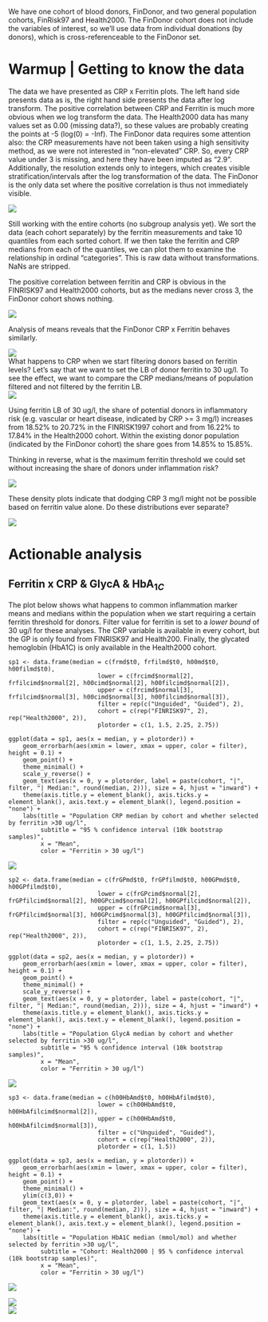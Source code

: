 We have one cohort of blood donors, FinDonor, and two general population
cohorts, FinRisk97 and Health2000. The FinDonor cohort does not include
the variables of interest, so we’ll use data from individual donations
(by donors), which is cross-referenceable to the FinDonor set.

# Warmup | Getting to know the data

The data we have presented as CRP x Ferritin plots. The left hand side
presents data as is, the right hand side presents the data after log
transform. The positive correlation between CRP and Ferritin is much
more obvious when we log transform the data. The Health2000 data has
many values set as 0.00 (missing data?), so these values are probably
creating the points at -5 (log(0) = -Inf). The FinDonor data requires
some attention also: the CRP measurements have not been taken using a
high sensitivity method, as we were not interested in “non-elevated”
CRP. So, every CRP value under 3 is missing, and here they have been
imputed as “2.9”. Additionally, the resolution extends only to integers,
which creates visible stratification/intervals after the log
transformation of the data. The FinDonor is the only data set where the
positive correlation is thus not immediately visible.

<img src="data_viewer_files/figure-markdown_strict/crp_ferr_all_nonlog-1.png" style="display: block; margin: auto;" />

Still working with the entire cohorts (no subgroup analysis yet). We
sort the data (each cohort separately) by the ferritin measurements and
take 10 quantiles from each sorted cohort. If we then take the ferritin
and CRP medians from each of the quantiles, we can plot them to examine
the relationship in ordinal “categories”. This is raw data without
transformations. NaNs are stripped.

The positive correlation between ferritin and CRP is obvious in the
FINRISK97 and Health2000 cohorts, but as the medians never cross 3, the
FinDonor cohort shows nothing.

<img src="data_viewer_files/figure-markdown_strict/plot_quantiles-1.png" style="display: block; margin: auto;" />

Analysis of means reveals that the FinDonor CRP x Ferritin behaves
similarly.

<img src="data_viewer_files/figure-markdown_strict/plot_mean_quantiles-1.png" style="display: block; margin: auto;" />
What happens to CRP when we start filtering donors based on ferritin
levels? Let’s say that we want to set the LB of donor ferritin to 30
ug/l. To see the effect, we want to compare the CRP medians/means of
population filtered and not filtered by the ferritin LB.

<img src="data_viewer_files/figure-markdown_strict/plot_LB_diff-1.png" style="display: block; margin: auto;" />

Using ferritin LB of 30 ug/l, the share of potential donors in
inflammatory risk (e.g. vascular or heart disease, indicated by CRP
&gt;= 3 mg/l) increases from 18.52% to 20.72% in the FINRISK1997 cohort
and from 16.22% to 17.84% in the Health2000 cohort. Within the existing
donor population (indicated by the FinDonor cohort) the share goes from
14.85% to 15.85%.

Thinking in reverse, what is the maximum ferritin threshold we could set
without increasing the share of donors under inflammation risk?

<img src="data_viewer_files/figure-markdown_strict/unnamed-chunk-1-1.png" style="display: block; margin: auto;" />

These density plots indicate that dodging CRP 3 mg/l might not be
possible based on ferritin value alone. Do these distributions ever
separate?

<img src="data_viewer_files/figure-markdown_strict/unnamed-chunk-2-1.png" style="display: block; margin: auto;" />

# Actionable analysis

## Ferritin x CRP & GlycA & HbA<sub>1*C*</sub>

The plot below shows what happens to common inflammation marker means
and medians within the population when we start requiring a certain
ferritin threshold for donors. Filter value for ferritin is set to a
*lower bound* of 30 ug/l for these analyses. The CRP variable is
available in every cohort, but the GP is only found from FINRISK97 and
Health200. Finally, the glycated hemoglobin (HbA1C) is only available in
the Health2000 cohort.

    sp1 <- data.frame(median = c(frmd$t0, frfilmd$t0, h00md$t0, h00filmd$t0),
                             lower = c(frcimd$normal[2], frfilcimd$normal[2], h00cimd$normal[2], h00filcimd$normal[2]),
                             upper = c(frcimd$normal[3], frfilcimd$normal[3], h00cimd$normal[3], h00filcimd$normal[3]),
                             filter = rep(c("Unguided", "Guided"), 2),
                             cohort = c(rep("FINRISK97", 2), rep("Health2000", 2)),
                             plotorder = c(1, 1.5, 2.25, 2.75))

    ggplot(data = sp1, aes(x = median, y = plotorder)) + 
        geom_errorbarh(aes(xmin = lower, xmax = upper, color = filter), height = 0.1) +
        geom_point() +
        theme_minimal() +
        scale_y_reverse() +
        geom_text(aes(x = 0, y = plotorder, label = paste(cohort, "|", filter, "| Median:", round(median, 2))), size = 4, hjust = "inward") +
        theme(axis.title.y = element_blank(), axis.ticks.y = element_blank(), axis.text.y = element_blank(), legend.position = "none") +
        labs(title = "Population CRP median by cohort and whether selected by ferritin >30 ug/l", 
             subtitle = "95 % confidence interval (10k bootstrap samples)",
             x = "Mean", 
             color = "Ferritin > 30 ug/l")

![](data_viewer_files/figure-markdown_strict/sanquin_plot1-1.png)

    sp2 <- data.frame(median = c(frGPmd$t0, frGPfilmd$t0, h00GPmd$t0, h00GPfilmd$t0),
                             lower = c(frGPcimd$normal[2], frGPfilcimd$normal[2], h00GPcimd$normal[2], h00GPfilcimd$normal[2]),
                             upper = c(frGPcimd$normal[3], frGPfilcimd$normal[3], h00GPcimd$normal[3], h00GPfilcimd$normal[3]),
                             filter = rep(c("Unguided", "Guided"), 2),
                             cohort = c(rep("FINRISK97", 2), rep("Health2000", 2)),
                             plotorder = c(1, 1.5, 2.25, 2.75))

    ggplot(data = sp2, aes(x = median, y = plotorder)) + 
        geom_errorbarh(aes(xmin = lower, xmax = upper, color = filter), height = 0.1) +
        geom_point() +
        theme_minimal() +
        scale_y_reverse() +
        geom_text(aes(x = 0, y = plotorder, label = paste(cohort, "|", filter, "| Median:", round(median, 2))), size = 4, hjust = "inward") +
        theme(axis.title.y = element_blank(), axis.ticks.y = element_blank(), axis.text.y = element_blank(), legend.position = "none") +
        labs(title = "Population GlycA median by cohort and whether selected by ferritin >30 ug/l", 
             subtitle = "95 % confidence interval (10k bootstrap samples)",
             x = "Mean", 
             color = "Ferritin > 30 ug/l")

![](data_viewer_files/figure-markdown_strict/sanquin_plot2-1.png)

    sp3 <- data.frame(median = c(h00HbAmd$t0, h00HbAfilmd$t0),
                             lower = c(h00HbAmd$t0, h00HbAfilcimd$normal[2]),
                             upper = c(h00HbAmd$t0, h00HbAfilcimd$normal[3]),
                             filter = c("Unguided", "Guided"),
                             cohort = c(rep("Health2000", 2)),
                             plotorder = c(1, 1.5))

    ggplot(data = sp3, aes(x = median, y = plotorder)) + 
        geom_errorbarh(aes(xmin = lower, xmax = upper, color = filter), height = 0.1) +
        geom_point() +
        theme_minimal() +
        ylim(c(3,0)) +
        geom_text(aes(x = 0, y = plotorder, label = paste(cohort, "|", filter, "| Median:", round(median, 2))), size = 4, hjust = "inward") +
        theme(axis.title.y = element_blank(), axis.ticks.y = element_blank(), axis.text.y = element_blank(), legend.position = "none") +
        labs(title = "Population HbA1C median (mmol/mol) and whether selected by ferritin >30 ug/l", 
             subtitle = "Cohort: Health2000 | 95 % confidence interval (10k bootstrap samples)",
             x = "Mean", 
             color = "Ferritin > 30 ug/l")

![](data_viewer_files/figure-markdown_strict/sanquin_plot3-1.png)

<img src="data_viewer_files/figure-markdown_strict/LBresults_multiplot-1.png" style="display: block; margin: auto;" />

<img src="data_viewer_files/figure-markdown_strict/prop_plot-1.png" style="display: block; margin: auto;" />

